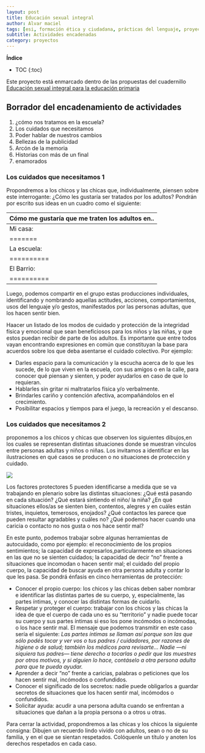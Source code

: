 ```yaml
---
layout: post
title: Educación sexual integral
author: Alvar maciel
tags: [esi, formación ética y ciudadana, prácticas del lenguaje, proyectos]
subtitle: Actividades encadenadas
category: proyectos
---
```


**Índice**

* TOC
{:toc}


Este proyecto está enmarcado dentro de las propuestas del cuadernillo [Educación sexual integral para la educación primaria](http://www.buenosaires.gob.ar/sites/gcaba/files/esi_primaria.pdf)


## Borrador del encadenamiento de actividades

1. ¿cómo nos tratamos en la escuela?
2. Los cuidados que necesitamos
3. Poder hablar de nuestros cambios
4. Bellezas de la publicidad
5. Arcón de la memoria
6. Historias con más de un final
7. enamorados

### Los cuidados que necesitamos 1

Propondremos a los chicos y las chicas que, individualmente, piensen sobre este interrogante: ¿Cómo les gustaría ser tratados por los adultos? Pondrán por escrito sus ideas en un cuadro como el siguiente:

|Cómo me gustaría que me traten los adultos en..|
|:----------------------------------------------|
|Mi casa:|
|=======|
|La escuela:|
|==========|
|El Barrio:|
|==========|

Luego, podemos compartir en el grupo estas producciones individuales, identificando y nombrando aquellas actitudes, acciones, comportamientos, usos del lenguaje y/o gestos, manifestados por las personas adultas, que los hacen sentir bien.

Haacer un listado de los modos de cuidado y protección de la integridad física y emocional que sean beneficiosos para los niños y las niñas, y que estos puedan recibir de parte de los adultos. Es importante que entre todos vayan encontrando expresiones en común que constituyan la base para acuerdos sobre los que deba asentarse el cuidado colectivo. Por ejemplo:

- Darles espacio para la comunicación y la escucha acerca de lo que les sucede, de lo que viven en la escuela, con sus amigos o en la calle, para conocer qué piensan y sienten, y poder ayudarlos en caso de que lo requieran.
- Hablarles sin gritar ni maltratarlos física y/o verbalmente.
- Brindarles cariño y contención afectiva, acompañándolos en el crecimiento.
- Posibilitar espacios y tiempos para el juego, la recreación y el descanso.

### Los cuidados que necesitamos 2

proponemos a los chicos y chicas que observen los siguientes dibujos,en los cuales se representan distintas situaciones donde se muestran vínculos entre personas adultas y niños o niñas. Los invitamos a identificar en las ilustraciones en qué casos se producen o no situaciones de protección y cuidado.

![]({{site.url}}/assets/ESI/cuidado1.jpg)


Los factores protectores 5 pueden identificarse a medida que se va trabajando en plenario sobre las distintas situaciones: ¿Qué está pasando en cada situación? ¿Qué estará sintiendo el niño/ la niña? ¿En qué situaciones ellos/as se sienten bien, contentos, alegres y en cuáles están tristes, inquietos, temerosos, enojados? ¿Qué contactos les parece que pueden resultar agradables y cuáles no? ¿Qué podemos hacer cuando una caricia o contacto no nos gusta o nos hace sentir mal?

En este punto, podemos trabajar sobre algunas herramientas de autocuidado, como por ejemplo: el reconocimiento de los propios sentimientos; la capacidad de expresarlos,particularmente en situaciones en las que no se sienten cuidados; la capacidad de decir “no” frente a situaciones que incomodan o hacen sentir mal; el cuidado del propio cuerpo, la capacidad de buscar ayuda en otra persona adulta y contar lo que les pasa. Se pondrá énfasis en cinco herramientas de protección:

- Conocer el propio cuerpo: los chicos y las chicas deben saber nombrar e identificar las distintas partes de su cuerpo, y, especialmente, las partes íntimas, y conocer las distintas formas de cuidarlo.
- Respetar y proteger el cuerpo: trabajar con los chicos y las chicas la idea de que el cuerpo de cada uno es su “territorio” y nadie puede tocar su cuerpo y sus partes íntimas si eso los pone incómodos o incómodas, o los hace sentir mal. El mensaje que podemos transmitir en este caso sería el siguiente: *Las partes íntimas se llaman así porque son las que sólo podés tocar y ver vos o tus padres / cuidadores, por razones de higiene o de salud; también los médicos para revisarte... Nadie —ni siquiera tus padres— tiene derecho a tocarlas o pedir que las muestres por otros motivos, y si alguien lo hace, contáselo a otra persona adulta para que te pueda ayudar.*
- Aprender a decir “no” frente a caricias, palabras o peticiones que los hacen sentir mal, incómodos o confundidos.
- Conocer el significado de los secretos: nadie puede obligarlos a guardar secretos de situaciones que los hacen sentir mal, incómodos o confundidos.
- Solicitar ayuda: acudir a una persona adulta cuando se enfrentan a situaciones que dañan a la propia persona o a otros u otras.

Para cerrar la actividad, propondremos a las chicas y los chicos la siguiente consigna: Dibujen un recuerdo lindo vivido con adultos, sean o no de su familia, y en el que se sientan respetados. Colóquenle un título y anoten los derechos respetados en cada caso.
